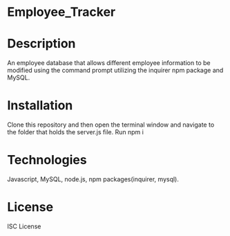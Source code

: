 # Employee_Tracker

# Description

An employee database that allows different employee information to be modified using the command prompt utilizing the inquirer npm package and MySQL.

# Installation
Clone this repository and then open the terminal window and navigate to the folder that holds the server.js file. Run npm i

# Technologies

Javascript, MySQL, node.js, npm packages(inquirer, mysql).

# License

ISC License



